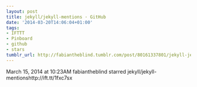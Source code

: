 ```yaml
---
layout: post
title: jekyll/jekyll-mentions · GitHub
date: '2014-03-20T14:06:04+01:00'
tags:
- IFTTT
- Pinboard
- github
- stars
tumblr_url: http://fabiantheblind.tumblr.com/post/80161337801/jekyll-jekyll-mentions-github
---
```

March 15, 2014 at 10:23AM
fabiantheblind starred jekyll/jekyll-mentionshttp://ift.tt/1fxc7sx
